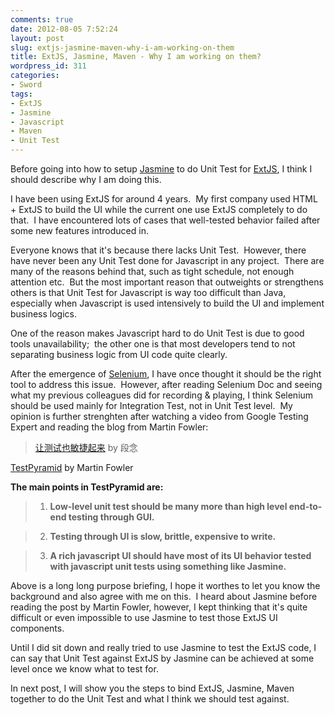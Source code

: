 ```yaml
---
comments: true
date: 2012-08-05 7:52:24
layout: post
slug: extjs-jasmine-maven-why-i-am-working-on-them
title: ExtJS, Jasmine, Maven - Why I am working on them?
wordpress_id: 311
categories:
- Sword
tags:
- ExtJS
- Jasmine
- Javascript
- Maven
- Unit Test
---
```


Before going into how to setup [Jasmine](http://pivotal.github.com/jasmine/) to do Unit Test for [ExtJS](www.sencha.com/products/extjs), I think I should describe why I am doing this.

I have been using ExtJS for around 4 years.  My first company used HTML + ExtJS to build the UI while the current one use ExtJS completely to do that.  I have encountered lots of cases that well-tested behavior failed after some new features introduced in.

Everyone knows that it's because there lacks Unit Test.  However, there have never been any Unit Test done for Javascript in any project.  There are many of the reasons behind that, such as tight schedule, not enough attention etc.  But the most important reason that outweights or strengthens others is that Unit Test for Javascript is way too difficult than Java, especially when Javascript is used intensively to build the UI and implement business logics.

One of the reason makes Javascript hard to do Unit Test is due to good tools unavailability;  the other one is that most developers tend to not separating business logic from UI code quite clearly.

After the emergence of [Selenium](http://seleniumhq.org/), I have once thought it should be the right tool to address this issue.  However, after reading Selenium Doc and seeing what my previous colleagues did for recording & playing, I think Selenium should be used mainly for Integration Test, not in Unit Test level.  My opinion is further strenghten after watching a video from Google Testing Expert and reading the blog from Martin Fowler:


> [让测试也敏捷起来](http://www.infoq.com/cn/presentations/duannian-agile-test) by 段念

[TestPyramid](http://martinfowler.com/bliki/TestPyramid.html) by Martin Fowler

**The main points in TestPyramid are:**

>
>

>   1. **Low-level unit test should be many more than high level end-to-end testing through GUI.**
>

>   2. **Testing through UI is slow, brittle, expensive to write.**
>

>   3. **A rich javascript UI should have most of its UI behavior tested with javascript unit tests using something like Jasmine.**
>




Above is a long long purpose briefing, I hope it worthes to let you know the background and also agree with me on this.  I heard about Jasmine before reading the post by Martin Fowler, however, I kept thinking that it's quite difficult or even impossible to use Jasmine to test those ExtJS UI components.

Until I did sit down and really tried to use Jasmine to test the ExtJS code, I can say that Unit Test against ExtJS by Jasmine can be achieved at some level once we know what to test for.

In next post, I will show you the steps to bind ExtJS, Jasmine, Maven together to do the Unit Test and what I think we should test against.
